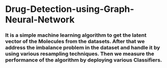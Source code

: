 # Drug-Detection-using-Graph-Neural-Network

### It is a simple machine learning algorithm to get the latent vector of the Molecules from the datasets. After that we address the imbalance problem in the dataset and handle it by using various resampling techniques. Then we measure the performance of the algorithm by deploying various Classifiers.
